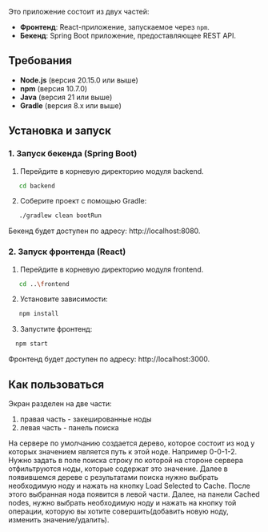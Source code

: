 Это приложение состоит из двух частей:
- **Фронтенд**: React-приложение, запускаемое через `npm`.
- **Бекенд**: Spring Boot приложение, предоставляющее REST API.

## Требования

- **Node.js** (версия 20.15.0 или выше)
- **npm** (версия 10.7.0)
- **Java** (версия 21 или выше)
- **Gradle** (версия 8.x или выше)

## Установка и запуск

### 1. Запуск бекенда (Spring Boot)

1. Перейдите в корневую директорию модуля backend.
```bash
   cd backend
```   
2. Соберите проект с помощью Gradle:
```bash
   ./gradlew clean bootRun
```   
Бекенд будет доступен по адресу: http://localhost:8080.

### 2. Запуск фронтенда (React)
1. Перейдите в корневую директорию модуля frontend.
```bash
   cd ..\frontend
``` 
2. Установите зависимости:
```bash
   npm install
```
3. Запустите фронтенд:
```bash
  npm start
```
Фронтенд будет доступен по адресу: http://localhost:3000.

## Как пользоваться
Экран разделен на две части:
1) правая часть - закешированные ноды 
2) левая часть - панель поиска

На сервере по умолчанию создается дерево, которое состоит из нод у которых значением является путь к этой ноде.
Например 0-0-1-2.
Нужно задать в поле поиска строку по которой на стороне сервера отфильтруются ноды, которые содержат это значение.
Далее в появившемся дереве с результатами поиска нужно выбрать необходимую ноду и нажать на кнопку Load Selected to Cache.
После этого выбранная нода появится в левой части.
Далее, на панели Cached nodes, нужно выбрать необходимую ноду и нажать на кнопку той операции, которую вы хотите совершить(добавить новую ноду, изменить значение/удалить).

